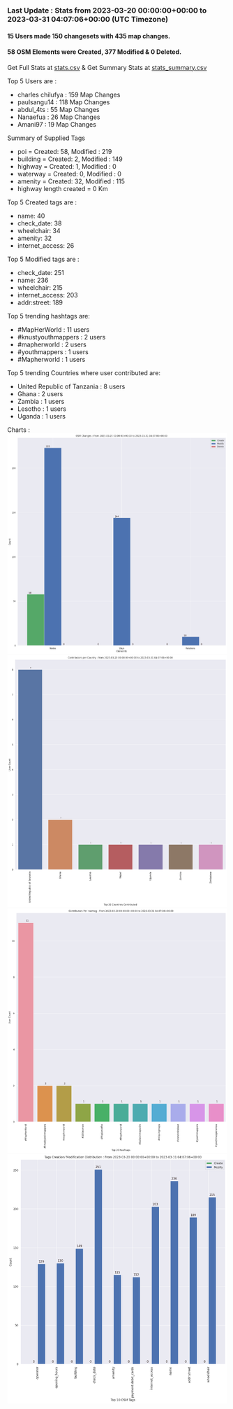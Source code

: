### Last Update : Stats from 2023-03-20 00:00:00+00:00 to 2023-03-31 04:07:06+00:00 (UTC Timezone)

#### 15 Users made 150 changesets with 435 map changes.
#### 58 OSM Elements were Created, 377 Modified & 0 Deleted.
Get Full Stats at [stats.csv](/stats/mapherworld/Daily/stats.csv)
 & Get Summary Stats at [stats_summary.csv](/stats/mapherworld/Daily/stats_summary.csv)

Top 5 Users are : 
- charles chilufya : 159 Map Changes
- paulsangu14 : 118 Map Changes
- abdul_4ts : 55 Map Changes
- Nanaefua : 26 Map Changes
- Amani97 : 19 Map Changes

Summary of Supplied Tags
- poi = Created: 58, Modified : 219
- building = Created: 2, Modified : 149
- highway = Created: 1, Modified : 0
- waterway = Created: 0, Modified : 0
- amenity = Created: 32, Modified : 115
- highway length created = 0 Km


Top 5 Created tags are :
- name: 40
- check_date: 38
- wheelchair: 34
- amenity: 32
- internet_access: 26


Top 5 Modified tags are :
- check_date: 251
- name: 236
- wheelchair: 215
- internet_access: 203
- addr:street: 189


Top 5 trending hashtags are:
- #MapHerWorld : 11 users
- #knustyouthmappers : 2 users
- #mapherworld : 2 users
- #youthmappers : 1 users
- #Mapherworld : 1 users


Top 5 trending Countries where user contributed are:
- United Republic of Tanzania : 8 users
- Ghana : 2 users
- Zambia : 1 users
- Lesotho : 1 users
- Uganda : 1 users


 Charts : 
![Alt text](./stats_osm_changes.png) 
![Alt text](./stats_users_per_country.png) 
![Alt text](./stats_users_per_hashtag.png) 
![Alt text](./stats_tags.png) 
